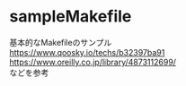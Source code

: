 # sampleMakefile
基本的なMakefileのサンプル  
https://www.qoosky.io/techs/b32397ba91  
https://www.oreilly.co.jp/library/4873112699/  
などを参考
